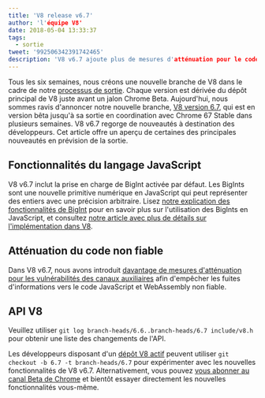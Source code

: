 ```yaml
---
title: 'V8 release v6.7'
author: 'l'équipe V8'
date: 2018-05-04 13:33:37
tags:
  - sortie
tweet: '992506342391742465'
description: 'V8 v6.7 ajoute plus de mesures d'atténuation pour le code non fiable et introduit la prise en charge de BigInt.'
---
```

Tous les six semaines, nous créons une nouvelle branche de V8 dans le cadre de notre [processus de sortie](/docs/release-process). Chaque version est dérivée du dépôt principal de V8 juste avant un jalon Chrome Beta. Aujourd'hui, nous sommes ravis d'annoncer notre nouvelle branche, [V8 version 6.7](https://chromium.googlesource.com/v8/v8.git/+log/branch-heads/6.7), qui est en version bêta jusqu'à sa sortie en coordination avec Chrome 67 Stable dans plusieurs semaines. V8 v6.7 regorge de nouveautés à destination des développeurs. Cet article offre un aperçu de certaines des principales nouveautés en prévision de la sortie.

<!--truncate-->
## Fonctionnalités du langage JavaScript

V8 v6.7 inclut la prise en charge de BigInt activée par défaut. Les BigInts sont une nouvelle primitive numérique en JavaScript qui peut représenter des entiers avec une précision arbitraire. Lisez [notre explication des fonctionnalités de BigInt](/features/bigint) pour en savoir plus sur l'utilisation des BigInts en JavaScript, et consultez [notre article avec plus de détails sur l'implémentation dans V8](/blog/bigint).

## Atténuation du code non fiable

Dans V8 v6.7, nous avons introduit [davantage de mesures d'atténuation pour les vulnérabilités des canaux auxiliaires](/docs/untrusted-code-mitigations) afin d'empêcher les fuites d'informations vers le code JavaScript et WebAssembly non fiable.

## API V8

Veuillez utiliser `git log branch-heads/6.6..branch-heads/6.7 include/v8.h` pour obtenir une liste des changements de l'API.

Les développeurs disposant d'un [dépôt V8 actif](/docs/source-code#using-git) peuvent utiliser `git checkout -b 6.7 -t branch-heads/6.7` pour expérimenter avec les nouvelles fonctionnalités de V8 v6.7. Alternativement, vous pouvez [vous abonner au canal Beta de Chrome](https://www.google.com/chrome/browser/beta.html) et bientôt essayer directement les nouvelles fonctionnalités vous-même.
